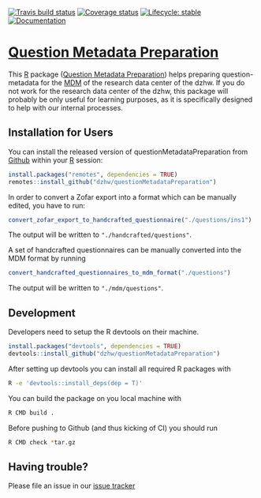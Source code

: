 
<!-- README.md is generated from README.Rmd. Please edit that file -->
<!-- badges: start -->
[![Travis build status](https://travis-ci.org/dzhw/questionMetadataPreparation.svg?branch=master)](https://travis-ci.org/dzhw/questionMetadataPreparation) [![Coverage status](https://codecov.io/github/dzhw/questionMetadataPreparation/branch/master/graph/badge.svg)](https://codecov.io/github/dzhw/questionMetadataPreparation?branch=master) [![Lifecycle: stable](https://img.shields.io/badge/lifecycle-stable-brightgreen.svg)](https://www.tidyverse.org/lifecycle/#stable) [![Documentation](https://img.shields.io/badge/documentation--brightgreen)](https://dzhw.github.io/questionMetadataPreparation/) <!-- badges: end -->

[Question Metadata Preparation](https://dzhw.github.io/questionMetadataPreparation/)
====================================================================================

This [R](https://www.r-project.org/about.html) package ([Question Metadata Preparation](https://dzhw.github.io/questionMetadataPreparation/)) helps preparing question-metadata for the [MDM](https://metadata.fdz.dzhw.eu) of the research data center of the dzhw. If you do not work for the research data center of the dzhw, this package will probably be only useful for learning purposes, as it is specifically designed to help with our internal processes.

Installation for Users
----------------------

You can install the released version of questionMetadataPreparation from [Github](https://github.com/dzhw/questionMetadataPreparation) within your [R](https://www.r-project.org/about.html) session:

``` r
install.packages("remotes", dependencies = TRUE)
remotes::install_github("dzhw/questionMetadataPreparation")
```

In order to convert a Zofar export into a format which can be manually edited, you have to run:

``` r
convert_zofar_export_to_handcrafted_questionnaire("./questions/ins1")
```

The output will be written to `"./handcrafted/questions"`.

A set of handcrafted questionnaires can be manually converted into the MDM format by running

``` r
convert_handcrafted_questionnaires_to_mdm_format("./questions")
```

The output will be written to `"./mdm/questions"`.

Development
-----------

Developers need to setup the R devtools on their machine.

``` r
install.packages("devtools", dependencies = TRUE)
devtools::install_github("dzhw/questionMetadataPreparation")
```

After setting up devtools you can install all required R packages with

``` bash
R -e 'devtools::install_deps(dep = T)'
```

You can build the package on you local machine with

``` bash
R CMD build .
```

Before pushing to Github (and thus kicking of CI) you should run

``` bash
R CMD check *tar.gz
```

Having trouble?
---------------

Please file an issue in our [issue tracker](https://github.com/dzhw/metadatamanagement/issues)
